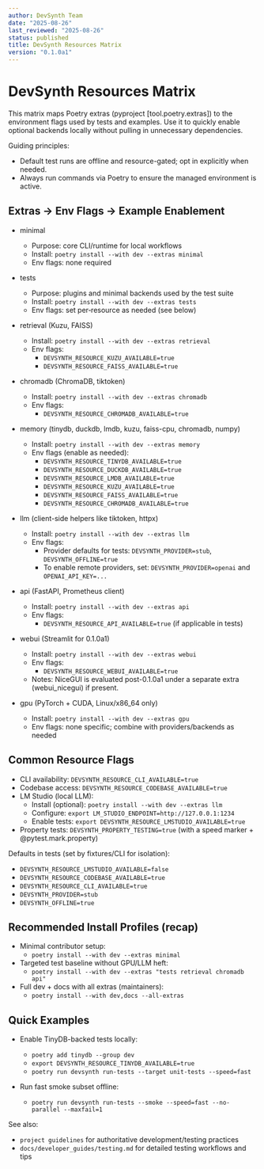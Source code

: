 ```yaml
---
author: DevSynth Team
date: "2025-08-26"
last_reviewed: "2025-08-26"
status: published
title: DevSynth Resources Matrix
version: "0.1.0a1"
---
```

# DevSynth Resources Matrix

This matrix maps Poetry extras (pyproject [tool.poetry.extras]) to the environment flags used by tests and examples. Use it to quickly enable optional backends locally without pulling in unnecessary dependencies.

Guiding principles:
- Default test runs are offline and resource-gated; opt in explicitly when needed.
- Always run commands via Poetry to ensure the managed environment is active.

## Extras → Env Flags → Example Enablement

- minimal
  - Purpose: core CLI/runtime for local workflows
  - Install: `poetry install --with dev --extras minimal`
  - Env flags: none required

- tests
  - Purpose: plugins and minimal backends used by the test suite
  - Install: `poetry install --with dev --extras tests`
  - Env flags: set per‑resource as needed (see below)

- retrieval (Kuzu, FAISS)
  - Install: `poetry install --with dev --extras retrieval`
  - Env flags:
    - `DEVSYNTH_RESOURCE_KUZU_AVAILABLE=true`
    - `DEVSYNTH_RESOURCE_FAISS_AVAILABLE=true`

- chromadb (ChromaDB, tiktoken)
  - Install: `poetry install --with dev --extras chromadb`
  - Env flags:
    - `DEVSYNTH_RESOURCE_CHROMADB_AVAILABLE=true`

- memory (tinydb, duckdb, lmdb, kuzu, faiss-cpu, chromadb, numpy)
  - Install: `poetry install --with dev --extras memory`
  - Env flags (enable as needed):
    - `DEVSYNTH_RESOURCE_TINYDB_AVAILABLE=true`
    - `DEVSYNTH_RESOURCE_DUCKDB_AVAILABLE=true`
    - `DEVSYNTH_RESOURCE_LMDB_AVAILABLE=true`
    - `DEVSYNTH_RESOURCE_KUZU_AVAILABLE=true`
    - `DEVSYNTH_RESOURCE_FAISS_AVAILABLE=true`
    - `DEVSYNTH_RESOURCE_CHROMADB_AVAILABLE=true`

- llm (client-side helpers like tiktoken, httpx)
  - Install: `poetry install --with dev --extras llm`
  - Env flags:
    - Provider defaults for tests: `DEVSYNTH_PROVIDER=stub`, `DEVSYNTH_OFFLINE=true`
    - To enable remote providers, set: `DEVSYNTH_PROVIDER=openai` and `OPENAI_API_KEY=...`

- api (FastAPI, Prometheus client)
  - Install: `poetry install --with dev --extras api`
  - Env flags:
    - `DEVSYNTH_RESOURCE_API_AVAILABLE=true` (if applicable in tests)

- webui (Streamlit for 0.1.0a1)
  - Install: `poetry install --with dev --extras webui`
  - Env flags:
    - `DEVSYNTH_RESOURCE_WEBUI_AVAILABLE=true`
  - Notes: NiceGUI is evaluated post-0.1.0a1 under a separate extra (webui_nicegui) if present.

- gpu (PyTorch + CUDA, Linux/x86_64 only)
  - Install: `poetry install --with dev --extras gpu`
  - Env flags: none specific; combine with providers/backends as needed

## Common Resource Flags

- CLI availability: `DEVSYNTH_RESOURCE_CLI_AVAILABLE=true`
- Codebase access: `DEVSYNTH_RESOURCE_CODEBASE_AVAILABLE=true`
- LM Studio (local LLM):
  - Install (optional): `poetry install --with dev --extras llm`
  - Configure: `export LM_STUDIO_ENDPOINT=http://127.0.0.1:1234`
  - Enable tests: `export DEVSYNTH_RESOURCE_LMSTUDIO_AVAILABLE=true`
- Property tests: `DEVSYNTH_PROPERTY_TESTING=true` (with a speed marker + @pytest.mark.property)

Defaults in tests (set by fixtures/CLI for isolation):
- `DEVSYNTH_RESOURCE_LMSTUDIO_AVAILABLE=false`
- `DEVSYNTH_RESOURCE_CODEBASE_AVAILABLE=true`
- `DEVSYNTH_RESOURCE_CLI_AVAILABLE=true`
- `DEVSYNTH_PROVIDER=stub`
- `DEVSYNTH_OFFLINE=true`

## Recommended Install Profiles (recap)

- Minimal contributor setup:
  - `poetry install --with dev --extras minimal`
- Targeted test baseline without GPU/LLM heft:
  - `poetry install --with dev --extras "tests retrieval chromadb api"`
- Full dev + docs with all extras (maintainers):
  - `poetry install --with dev,docs --all-extras`

## Quick Examples

- Enable TinyDB-backed tests locally:
  - `poetry add tinydb --group dev`
  - `export DEVSYNTH_RESOURCE_TINYDB_AVAILABLE=true`
  - `poetry run devsynth run-tests --target unit-tests --speed=fast`

- Run fast smoke subset offline:
  - `poetry run devsynth run-tests --smoke --speed=fast --no-parallel --maxfail=1`

See also:
- `project guidelines` for authoritative development/testing practices
- `docs/developer_guides/testing.md` for detailed testing workflows and tips
